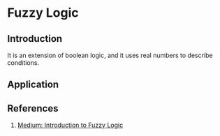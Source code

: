# Fuzzy Logic

## Introduction

It is an extension of boolean logic, and it uses real numbers to describe conditions.

## Application

## References

1. [Medium: Introduction to Fuzzy Logic](https://medium.com/cafe24-ph-blog/introduction-to-fuzzy-logic-3664c610d98c)

